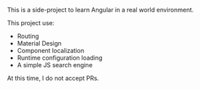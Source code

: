 This is a side-project to learn Angular in a real world environment.

This project use:
* Routing
* Material Design
* Component localization
* Runtime configuration loading
* A simple JS search engine

At this time, I do not accept PRs.